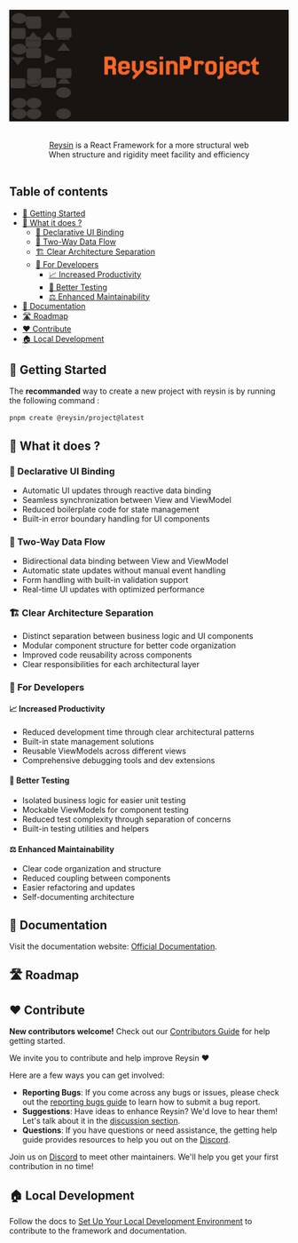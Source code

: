 ![banner](./banner.png)

<p align="center">
  <br/>
  <a href="http://reysin.fr/">Reysin</a> is a React Framework for a more structural web
  <br/>
  When structure and rigidity meet facility and efficiency
  <br/><br/>
</p>

## Table of contents

- [🚀 Getting Started](#-getting-started)
- [🧩 What it does ?](#-what-it-does-)
    - [📱 Declarative UI Binding](#-declarative-ui-binding)
    - [🔄 Two-Way Data Flow](#-two-way-data-flow)
    - [🏗 Clear Architecture Separation](#-clear-architecture-separation)
    - [🎯 For Developers](#-for-developers)
        - [📈 Increased Productivity](#-increased-productivity)
        - [🧪 Better Testing](#-better-testing)
        - [⚖️ Enhanced Maintainability](#️-enhanced-maintainability)
- [📖 Documentation](#-documentation)
- [🛣️ Roadmap](#️-roadmap)
- [❤️ Contribute](#️-contribute)
- [🏠 Local Development](#-local-development)

## 🚀 Getting Started

The **recommanded** way to create a new project with reysin is by running the following command :

```bash
pnpm create @reysin/project@latest
```

## 🧩 What it does ?

### 📱 Declarative UI Binding

- Automatic UI updates through reactive data binding
- Seamless synchronization between View and ViewModel
- Reduced boilerplate code for state management
- Built-in error boundary handling for UI components

### 🔄 Two-Way Data Flow

- Bidirectional data binding between View and ViewModel
- Automatic state updates without manual event handling
- Form handling with built-in validation support
- Real-time UI updates with optimized performance

### 🏗 Clear Architecture Separation

- Distinct separation between business logic and UI components
- Modular component structure for better code organization
- Improved code reusability across components
- Clear responsibilities for each architectural layer

### 🎯 For Developers

#### 📈 Increased Productivity

- Reduced development time through clear architectural patterns
- Built-in state management solutions
- Reusable ViewModels across different views
- Comprehensive debugging tools and dev extensions

#### 🧪 Better Testing

- Isolated business logic for easier unit testing
- Mockable ViewModels for component testing
- Reduced test complexity through separation of concerns
- Built-in testing utilities and helpers

#### ⚖️ Enhanced Maintainability

- Clear code organization and structure
- Reduced coupling between components
- Easier refactoring and updates
- Self-documenting architecture

## 📖 Documentation

Visit the documentation website: [Official Documentation](https://reysinproject.github.io/documentation/).

## 🛣️ Roadmap

## ❤️ Contribute
**New contributors welcome!** Check out our [Contributors Guide](CONTRIBUTING.md) for help getting started.

We invite you to contribute and help improve Reysin ❤️

Here are a few ways you can get involved:

- **Reporting Bugs**: If you come across any bugs or issues, please check out the [reporting bugs guide]() to learn how to submit a bug report.
- **Suggestions**: Have ideas to enhance Reysin? We'd love to hear them! Let's talk about it in the [discussion section](https://github.com/orgs/ReysinProject/discussions).
- **Questions**: If you have questions or need assistance, the getting help guide provides resources to help you out on the [Discord](https://discord.gg/BT29p5hnwG).


Join us on [Discord](https://discord.gg/BT29p5hnwG) to meet other maintainers. We'll help you get your first contribution in no time!

## 🏠 Local Development

Follow the docs to [Set Up Your Local Development Environment](LOCAL_DEVELOPMENT.md) to contribute to the framework and documentation.